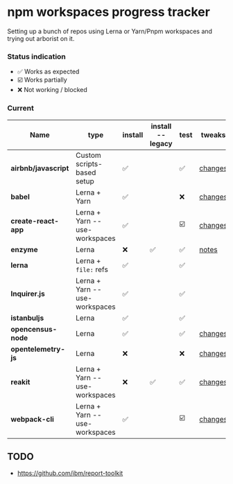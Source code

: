 # npm workspaces progress tracker

Setting up a bunch of repos using Lerna or Yarn/Pnpm workspaces and trying out arborist on it.

### Status indication
- :white_check_mark: Works as expected
- :ballot_box_with_check: Works partially
- :x: Not working / blocked

### Current

|   Name                |   type                        |   install                     | install --legacy              |   test                    |   tweaks  |
|-----------------------|-------------------------------|-------------------------------|-------------------------------|---------------------------|-----------|
| **airbnb/javascript** | Custom scripts-based setup    | :white_check_mark:            |                               | :white_check_mark:        | [changes](https://github.com/ruyadorno/javascript/commit/712b597b81cdd5b25e8557bba20ef850996378a5)     |
| **babel**             | Lerna + Yarn                  | :white_check_mark:            |                               | :x:                       | [changes](https://github.com/ruyadorno/babel/commit/53aa8d315cc7bdf284d656fd206db3f7c0bc4beb)     |
| **create-react-app**  | Lerna + Yarn --use-workspaces | :white_check_mark:            |                               | :ballot_box_with_check:   | [changes](https://github.com/ruyadorno/create-react-app/commit/2cfcaf1b0cdc6a1119abce18bcbe7812e7d35005)   |
| **enzyme**            | Lerna                         | :x:                           | :white_check_mark:            | :white_check_mark:        | [notes](https://github.com/ruyadorno/enzyme/commit/7b5a0696717d511957a0d32fc83abdbc636642b1)      |
| **lerna**             | Lerna + `file:` refs          | :white_check_mark:            |                               | :white_check_mark:        |           |
| **Inquirer.js**       | Lerna + Yarn --use-workspaces | :white_check_mark:            |                               | :white_check_mark:        |           |
| **istanbuljs**        | Lerna                         | :white_check_mark:            |                               | :white_check_mark:        |           |
| **opencensus-node**   | Lerna                         | :white_check_mark:            |                               | :white_check_mark:        | [changes](https://github.com/ruyadorno/opencensus-node/commit/bb237277657010e969f35a7f29108fa32162eedf)  |
| **opentelemetry-js**  | Lerna                         | :x:                           |                               | :x:                       | [changes](https://github.com/ruyadorno/opentelemetry-js/commit/eb7cc68f1f1a6e26a6047fcccecbcd1a7dd4c5bb)  |
| **reakit**            | Lerna + Yarn --use-workspaces | :x:                           | :white_check_mark:            | :white_check_mark:        | [changes](https://github.com/ruyadorno/reakit/commit/cbc82a44210f22e3fbb2f00c697d9c43cdc9773b)    |
| **webpack-cli**       | Lerna + Yarn --use-workspaces | :white_check_mark:            |                               | :ballot_box_with_check:   | [changes](https://github.com/ruyadorno/webpack-cli/commit/140bd24f46673dad9e222652ad61499ed616f003)   |

## TODO

- https://github.com/ibm/report-toolkit
